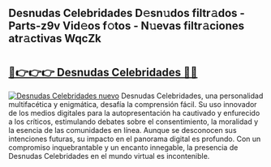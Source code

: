 ## Desnudas Celebridades D𝚎sn𝚞dos filtr𝚊dos - Parts-z9v Vid𝚎os f𝚘tos - N𝚞evas filtr𝚊ciones atr𝚊ctivas WqcZk

# <h2><a href="http://mb88gjw.tromn.icu/?c=Desnudas+Celebridades">🔗👉👉👉 Desnudas Celebridades 🔗🔗</a></h2>

[![Desnudas Celebridades nuevo](https://i.imgur.com/pEAQMta.gif)](http://mb88gjw.tromn.icu/?c=Desnudas+Celebridades)
Desnudas Celebridades, una personalidad multifacética y enigmática, desafía la comprensión fácil. Su uso innovador de los medios digitales para la autopresentación ha cautivado y enfurecido a los críticos, estimulando debates sobre el consentimiento, la moralidad y la esencia de las comunidades en línea. Aunque se desconocen sus intenciones futuras, su impacto en el panorama digital es profundo. Con un compromiso inquebrantable y un encanto innegable, la presencia de Desnudas Celebridades en el mundo virtual es incontenible.
